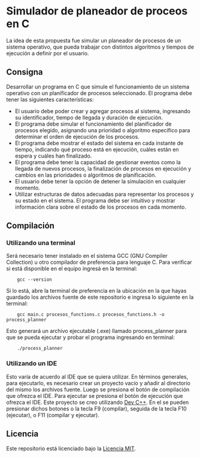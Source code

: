 # Simulador de planeador de proceos en C

La idea de esta propuesta fue simular un planeador de procesos de un sistema operativo, que pueda trabajar con distintos algoritmos y tiempos de ejecución a definir por el usuario.

## Consigna

Desarrollar un programa en C que simule el funcionamiento de un sistema operativo con un planificador de procesos seleccionado. El programa debe tener las siguientes características:

-   El usuario debe poder crear y agregar procesos al sistema, ingresando su identificador, tiempo de llegada y duración de ejecución.
-   El programa debe simular el funcionamiento del planificador de procesos elegido, asignando una prioridad o algoritmo específico para determinar el orden de ejecución de los procesos.
-   El programa debe mostrar el estado del sistema en cada instante de tiempo, indicando qué proceso está en ejecución, cuáles están en espera y cuáles han finalizado.
-   El programa debe tener la capacidad de gestionar eventos como la llegada de nuevos procesos, la finalización de procesos en ejecución y cambios en las prioridades o algoritmos de planificación.
-   El usuario debe tener la opción de detener la simulación en cualquier momento.
-   Utilizar estructuras de datos adecuadas para representar los procesos y su estado en el sistema. El programa debe ser intuitivo y mostrar información clara sobre el estado de los procesos en cada momento.

## Compilación

### Utilizando una terminal

Será necesario tener instalado en el sistema GCC (GNU Compiler Collection) u otro compilador de preferencia para lenguaje C.
Para verificar si está disponible en el equipo ingresá en la terminal:

```
    gcc --version
```

Si lo está, abre la terminal de preferencia en la ubicación en la que hayas guardado los archivos fuente de este repositorio e ingresa lo siguiente en la terminal:

```
    gcc main.c procesos_functions.c procesos_functions.h -o process_planner
```

Esto generará un archivo ejecutable (.exe) llamado process_planner para que se pueda ejecutar y probar el programa ingresando en terminal:

```
    ./process_planner
```

### Utilizando un IDE

Esto varía de acuerdo al IDE que se quiera utilizar. En términos generales, para ejecutarlo, es necesario crear un proyecto vacío y añadir al directorio del mismo los archivos fuente. Luego se presiona el botón de compilación que ofrezca el IDE. Para ejecutar se presiona el botón de ejecución que ofrezca el IDE.
Este proyecto se creo utilizando [Dev C++](https://sourceforge.net/projects/orwelldevcpp/). En el se pueden presionar dichos botones o la tecla F9 (compilar), seguida de la tecla F10 (ejecutar), o F11 (compilar y ejecutar).

## Licencia

Este repositorio está licenciado bajo la [Licencia MIT](LICENSE).
